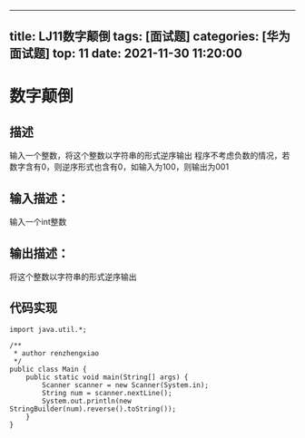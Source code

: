
---
title: LJ11数字颠倒
tags: [面试题]
categories: [华为面试题]
top: 11
date: 2021-11-30 11:20:00
---
# 数字颠倒
## 描述

输入一个整数，将这个整数以字符串的形式逆序输出
程序不考虑负数的情况，若数字含有0，则逆序形式也含有0，如输入为100，则输出为001

## 输入描述：

输入一个int整数
## 输出描述：

将这个整数以字符串的形式逆序输出

## 代码实现
```
import java.util.*;

/**
 * author renzhengxiao
 */
public class Main {
    public static void main(String[] args) {
        Scanner scanner = new Scanner(System.in);
        String num = scanner.nextLine();
        System.out.println(new StringBuilder(num).reverse().toString());
    }
}

```